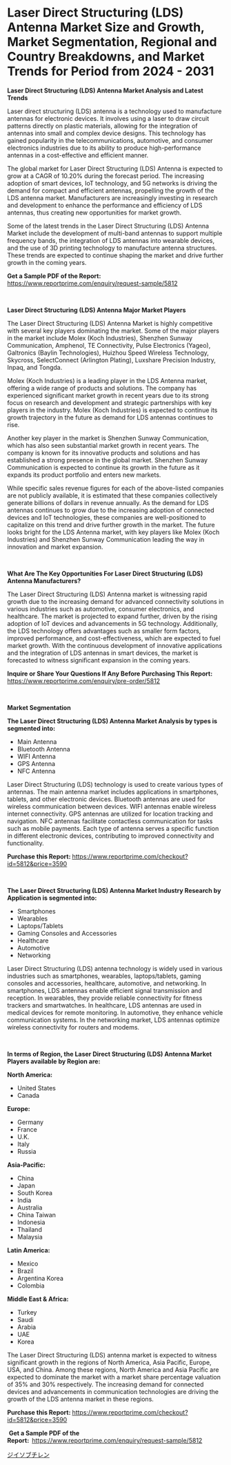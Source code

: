 <p><h1>Laser Direct Structuring (LDS) Antenna Market Size and Growth, Market Segmentation, Regional and Country Breakdowns, and Market Trends for Period from 2024 -  2031</h1></p><p><strong>Laser Direct Structuring (LDS) Antenna Market Analysis and Latest Trends</strong></p>
<p><p>Laser direct structuring (LDS) antenna is a technology used to manufacture antennas for electronic devices. It involves using a laser to draw circuit patterns directly on plastic materials, allowing for the integration of antennas into small and complex device designs. This technology has gained popularity in the telecommunications, automotive, and consumer electronics industries due to its ability to produce high-performance antennas in a cost-effective and efficient manner.</p><p>The global market for Laser Direct Structuring (LDS) Antenna is expected to grow at a CAGR of 10.20% during the forecast period. The increasing adoption of smart devices, IoT technology, and 5G networks is driving the demand for compact and efficient antennas, propelling the growth of the LDS antenna market. Manufacturers are increasingly investing in research and development to enhance the performance and efficiency of LDS antennas, thus creating new opportunities for market growth.</p><p>Some of the latest trends in the Laser Direct Structuring (LDS) Antenna Market include the development of multi-band antennas to support multiple frequency bands, the integration of LDS antennas into wearable devices, and the use of 3D printing technology to manufacture antenna structures. These trends are expected to continue shaping the market and drive further growth in the coming years.</p></p>
<p><strong>Get a Sample PDF of the Report:&nbsp;</strong> <a href="https://www.reportprime.com/enquiry/request-sample/5812">https://www.reportprime.com/enquiry/request-sample/5812</a></p>
<p>&nbsp;</p>
<p><strong>Laser Direct Structuring (LDS) Antenna Major Market Players</strong></p>
<p><p>The Laser Direct Structuring (LDS) Antenna Market is highly competitive with several key players dominating the market. Some of the major players in the market include Molex (Koch Industries), Shenzhen Sunway Communication, Amphenol, TE Connectivity, Pulse Electronics (Yageo), Galtronics (Baylin Technologies), Huizhou Speed Wireless Technology, Skycross, SelectConnect (Arlington Plating), Luxshare Precision Industry, Inpaq, and Tongda.</p><p>Molex (Koch Industries) is a leading player in the LDS Antenna market, offering a wide range of products and solutions. The company has experienced significant market growth in recent years due to its strong focus on research and development and strategic partnerships with key players in the industry. Molex (Koch Industries) is expected to continue its growth trajectory in the future as demand for LDS antennas continues to rise.</p><p>Another key player in the market is Shenzhen Sunway Communication, which has also seen substantial market growth in recent years. The company is known for its innovative products and solutions and has established a strong presence in the global market. Shenzhen Sunway Communication is expected to continue its growth in the future as it expands its product portfolio and enters new markets.</p><p>While specific sales revenue figures for each of the above-listed companies are not publicly available, it is estimated that these companies collectively generate billions of dollars in revenue annually. As the demand for LDS antennas continues to grow due to the increasing adoption of connected devices and IoT technologies, these companies are well-positioned to capitalize on this trend and drive further growth in the market. The future looks bright for the LDS Antenna market, with key players like Molex (Koch Industries) and Shenzhen Sunway Communication leading the way in innovation and market expansion.</p></p>
<p>&nbsp;</p>
<p><strong>What Are The Key Opportunities For Laser Direct Structuring (LDS) Antenna Manufacturers?</strong></p>
<p><p>The Laser Direct Structuring (LDS) Antenna market is witnessing rapid growth due to the increasing demand for advanced connectivity solutions in various industries such as automotive, consumer electronics, and healthcare. The market is projected to expand further, driven by the rising adoption of IoT devices and advancements in 5G technology. Additionally, the LDS technology offers advantages such as smaller form factors, improved performance, and cost-effectiveness, which are expected to fuel market growth. With the continuous development of innovative applications and the integration of LDS antennas in smart devices, the market is forecasted to witness significant expansion in the coming years.</p></p>
<p><strong>Inquire or Share Your Questions If Any Before Purchasing This Report:</strong> <a href="https://www.reportprime.com/enquiry/pre-order/5812">https://www.reportprime.com/enquiry/pre-order/5812</a></p>
<p>&nbsp;</p>
<p><strong>Market Segmentation</strong></p>
<p><strong>The Laser Direct Structuring (LDS) Antenna Market Analysis by types is segmented into:</strong></p>
<p><ul><li>Main Antenna</li><li>Bluetooth Antenna</li><li>WIFI Antenna</li><li>GPS Antenna</li><li>NFC Antenna</li></ul></p>
<p><p>Laser Direct Structuring (LDS) technology is used to create various types of antennas. The main antenna market includes applications in smartphones, tablets, and other electronic devices. Bluetooth antennas are used for wireless communication between devices. WIFI antennas enable wireless internet connectivity. GPS antennas are utilized for location tracking and navigation. NFC antennas facilitate contactless communication for tasks such as mobile payments. Each type of antenna serves a specific function in different electronic devices, contributing to improved connectivity and functionality.</p></p>
<p><strong>Purchase this Report:&nbsp;</strong><a href="https://www.reportprime.com/checkout?id=5812&price=3590">https://www.reportprime.com/checkout?id=5812&price=3590</a></p>
<p>&nbsp;</p>
<p><strong>The Laser Direct Structuring (LDS) Antenna Market Industry Research by Application is segmented into:</strong></p>
<p><ul><li>Smartphones</li><li>Wearables</li><li>Laptops/Tablets</li><li>Gaming Consoles and Accessories</li><li>Healthcare</li><li>Automotive</li><li>Networking</li></ul></p>
<p><p>Laser Direct Structuring (LDS) antenna technology is widely used in various industries such as smartphones, wearables, laptops/tablets, gaming consoles and accessories, healthcare, automotive, and networking. In smartphones, LDS antennas enable efficient signal transmission and reception. In wearables, they provide reliable connectivity for fitness trackers and smartwatches. In healthcare, LDS antennas are used in medical devices for remote monitoring. In automotive, they enhance vehicle communication systems. In the networking market, LDS antennas optimize wireless connectivity for routers and modems.</p></p>
<p>&nbsp;</p>
<p><strong>In terms of Region, the Laser Direct Structuring (LDS) Antenna Market Players available by Region are:</strong></p>
<p>
    <p> <strong> North America: </strong>
        <ul>
            <li>United States</li>
            <li>Canada</li>
        </ul>
        </p> 
    <p> <strong> Europe: </strong>
        <ul>
            <li>Germany</li>
            <li>France</li>
            <li>U.K.</li>
            <li>Italy</li>
            <li>Russia</li>
        </ul>
        </p> 
    <p> <strong> Asia-Pacific: </strong>
        <ul>
            <li>China</li>
            <li>Japan</li>
            <li>South Korea</li>
            <li>India</li>
            <li>Australia</li>
            <li>China Taiwan</li>
            <li>Indonesia</li>
            <li>Thailand</li>
            <li>Malaysia</li>
        </ul>
        </p> 
    <p> <strong> Latin America: </strong>
        <ul>
            <li>Mexico</li>
            <li>Brazil</li>
            <li>Argentina Korea</li>
            <li>Colombia</li>
        </ul>
        </p> 
    <p> <strong> Middle East & Africa: </strong>
        <ul>
            <li>Turkey</li>
            <li>Saudi</li>
            <li>Arabia</li>
            <li>UAE</li>
            <li>Korea</li>
        </ul>
    </p>
    </p>
<p><p>The Laser Direct Structuring (LDS) antenna market is expected to witness significant growth in the regions of North America, Asia Pacific, Europe, USA, and China. Among these regions, North America and Asia Pacific are expected to dominate the market with a market share percentage valuation of 35% and 30% respectively. The increasing demand for connected devices and advancements in communication technologies are driving the growth of the LDS antenna market in these regions.</p></p>
<p><strong>Purchase this Report: </strong><a href="https://www.reportprime.com/checkout?id=5812&price=3590">https://www.reportprime.com/checkout?id=5812&price=3590</a></p>
<p>&nbsp;<strong>Get a Sample PDF of the Report:&nbsp;&nbsp;</strong><a href="https://www.reportprime.com/enquiry/request-sample/5812">https://www.reportprime.com/enquiry/request-sample/5812</a></p>
<p><strong></strong></p>
<p><p><a href="https://github.com/lababdou/Market-Research-Report-List-3/blob/main/559238915908.md">ジイソブチレン</a></p></p>